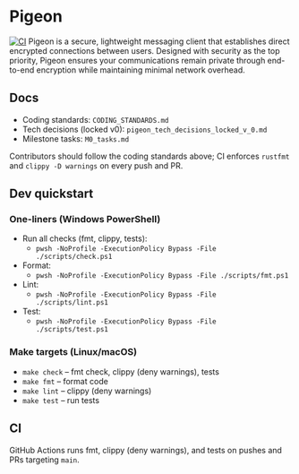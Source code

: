 # Pigeon
[![CI](https://github.com/CalebFields/Pigeon/actions/workflows/ci.yml/badge.svg)](https://github.com/CalebFields/Pigeon/actions/workflows/ci.yml)
Pigeon is a secure, lightweight messaging client that establishes direct encrypted connections between users. Designed with security as the top priority, Pigeon ensures your communications remain private through end-to-end encryption while maintaining minimal network overhead.

## Docs
- Coding standards: `CODING_STANDARDS.md`
- Tech decisions (locked v0): `pigeon_tech_decisions_locked_v_0.md`
- Milestone tasks: `M0_tasks.md`

Contributors should follow the coding standards above; CI enforces `rustfmt` and `clippy -D warnings` on every push and PR.

## Dev quickstart

### One-liners (Windows PowerShell)
- Run all checks (fmt, clippy, tests):
  - `pwsh -NoProfile -ExecutionPolicy Bypass -File ./scripts/check.ps1`
- Format:
  - `pwsh -NoProfile -ExecutionPolicy Bypass -File ./scripts/fmt.ps1`
- Lint:
  - `pwsh -NoProfile -ExecutionPolicy Bypass -File ./scripts/lint.ps1`
- Test:
  - `pwsh -NoProfile -ExecutionPolicy Bypass -File ./scripts/test.ps1`

### Make targets (Linux/macOS)
- `make check` – fmt check, clippy (deny warnings), tests
- `make fmt` – format code
- `make lint` – clippy (deny warnings)
- `make test` – run tests

## CI
GitHub Actions runs fmt, clippy (deny warnings), and tests on pushes and PRs targeting `main`.